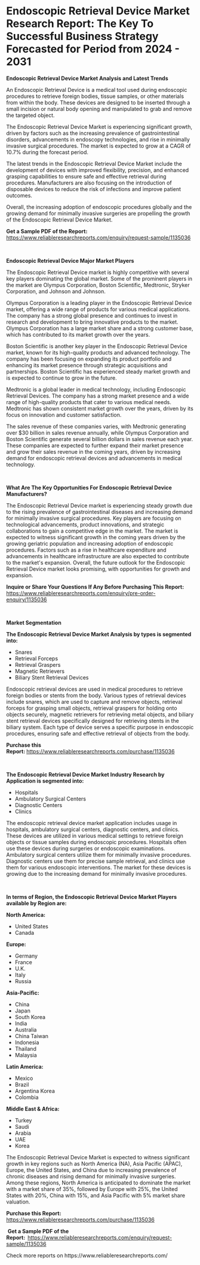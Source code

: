 <p><h1>Endoscopic Retrieval Device Market Research Report: The Key To Successful Business Strategy Forecasted for Period from 2024 - 2031</h1></p><p><strong>Endoscopic Retrieval Device Market Analysis and Latest Trends</strong></p>
<p><p>An Endoscopic Retrieval Device is a medical tool used during endoscopic procedures to retrieve foreign bodies, tissue samples, or other materials from within the body. These devices are designed to be inserted through a small incision or natural body opening and manipulated to grab and remove the targeted object.</p><p>The Endoscopic Retrieval Device Market is experiencing significant growth, driven by factors such as the increasing prevalence of gastrointestinal disorders, advancements in endoscopy technologies, and rise in minimally invasive surgical procedures. The market is expected to grow at a CAGR of 10.7% during the forecast period.</p><p>The latest trends in the Endoscopic Retrieval Device Market include the development of devices with improved flexibility, precision, and enhanced grasping capabilities to ensure safe and effective retrieval during procedures. Manufacturers are also focusing on the introduction of disposable devices to reduce the risk of infections and improve patient outcomes.</p><p>Overall, the increasing adoption of endoscopic procedures globally and the growing demand for minimally invasive surgeries are propelling the growth of the Endoscopic Retrieval Device Market.</p></p>
<p><strong>Get a Sample PDF of the Report:&nbsp;</strong> <a href="https://www.reliableresearchreports.com/enquiry/request-sample/1135036">https://www.reliableresearchreports.com/enquiry/request-sample/1135036</a></p>
<p>&nbsp;</p>
<p><strong>Endoscopic Retrieval Device Major Market Players</strong></p>
<p><p>The Endoscopic Retrieval Device market is highly competitive with several key players dominating the global market. Some of the prominent players in the market are Olympus Corporation, Boston Scientific, Medtronic, Stryker Corporation, and Johnson and Johnson.</p><p>Olympus Corporation is a leading player in the Endoscopic Retrieval Device market, offering a wide range of products for various medical applications. The company has a strong global presence and continues to invest in research and development to bring innovative products to the market. Olympus Corporation has a large market share and a strong customer base, which has contributed to its market growth over the years.</p><p>Boston Scientific is another key player in the Endoscopic Retrieval Device market, known for its high-quality products and advanced technology. The company has been focusing on expanding its product portfolio and enhancing its market presence through strategic acquisitions and partnerships. Boston Scientific has experienced steady market growth and is expected to continue to grow in the future.</p><p>Medtronic is a global leader in medical technology, including Endoscopic Retrieval Devices. The company has a strong market presence and a wide range of high-quality products that cater to various medical needs. Medtronic has shown consistent market growth over the years, driven by its focus on innovation and customer satisfaction.</p><p>The sales revenue of these companies varies, with Medtronic generating over $30 billion in sales revenue annually, while Olympus Corporation and Boston Scientific generate several billion dollars in sales revenue each year. These companies are expected to further expand their market presence and grow their sales revenue in the coming years, driven by increasing demand for endoscopic retrieval devices and advancements in medical technology.</p></p>
<p>&nbsp;</p>
<p><strong>What Are The Key Opportunities For Endoscopic Retrieval Device Manufacturers?</strong></p>
<p><p>The Endoscopic Retrieval Device market is experiencing steady growth due to the rising prevalence of gastrointestinal diseases and increasing demand for minimally invasive surgical procedures. Key players are focusing on technological advancements, product innovations, and strategic collaborations to gain a competitive edge in the market. The market is expected to witness significant growth in the coming years driven by the growing geriatric population and increasing adoption of endoscopic procedures. Factors such as a rise in healthcare expenditure and advancements in healthcare infrastructure are also expected to contribute to the market's expansion. Overall, the future outlook for the Endoscopic Retrieval Device market looks promising, with opportunities for growth and expansion.</p></p>
<p><strong>Inquire or Share Your Questions If Any Before Purchasing This Report:</strong> <a href="https://www.reliableresearchreports.com/enquiry/pre-order-enquiry/1135036">https://www.reliableresearchreports.com/enquiry/pre-order-enquiry/1135036</a></p>
<p>&nbsp;</p>
<p><strong>Market Segmentation</strong></p>
<p><strong>The Endoscopic Retrieval Device Market Analysis by types is segmented into:</strong></p>
<p><ul><li>Snares</li><li>Retrieval Forceps</li><li>Retrieval Graspers</li><li>Magnetic Retrievers</li><li>Biliary Stent Retrieval Devices</li></ul></p>
<p><p>Endoscopic retrieval devices are used in medical procedures to retrieve foreign bodies or stents from the body. Various types of retrieval devices include snares, which are used to capture and remove objects, retrieval forceps for grasping small objects, retrieval graspers for holding onto objects securely, magnetic retrievers for retrieving metal objects, and biliary stent retrieval devices specifically designed for retrieving stents in the biliary system. Each type of device serves a specific purpose in endoscopic procedures, ensuring safe and effective retrieval of objects from the body.</p></p>
<p><strong>Purchase this Report:&nbsp;</strong><a href="https://www.reliableresearchreports.com/purchase/1135036">https://www.reliableresearchreports.com/purchase/1135036</a></p>
<p>&nbsp;</p>
<p><strong>The Endoscopic Retrieval Device Market Industry Research by Application is segmented into:</strong></p>
<p><ul><li>Hospitals</li><li>Ambulatory Surgical Centers</li><li>Diagnostic Centers</li><li>Clinics</li></ul></p>
<p><p>The endoscopic retrieval device market application includes usage in hospitals, ambulatory surgical centers, diagnostic centers, and clinics. These devices are utilized in various medical settings to retrieve foreign objects or tissue samples during endoscopic procedures. Hospitals often use these devices during surgeries or endoscopic examinations. Ambulatory surgical centers utilize them for minimally invasive procedures. Diagnostic centers use them for precise sample retrieval, and clinics use them for various endoscopic interventions. The market for these devices is growing due to the increasing demand for minimally invasive procedures.</p></p>
<p>&nbsp;</p>
<p><strong>In terms of Region, the Endoscopic Retrieval Device Market Players available by Region are:</strong></p>
<p>
    <p> <strong> North America: </strong>
        <ul>
            <li>United States</li>
            <li>Canada</li>
        </ul>
        </p> 
    <p> <strong> Europe: </strong>
        <ul>
            <li>Germany</li>
            <li>France</li>
            <li>U.K.</li>
            <li>Italy</li>
            <li>Russia</li>
        </ul>
        </p> 
    <p> <strong> Asia-Pacific: </strong>
        <ul>
            <li>China</li>
            <li>Japan</li>
            <li>South Korea</li>
            <li>India</li>
            <li>Australia</li>
            <li>China Taiwan</li>
            <li>Indonesia</li>
            <li>Thailand</li>
            <li>Malaysia</li>
        </ul>
        </p> 
    <p> <strong> Latin America: </strong>
        <ul>
            <li>Mexico</li>
            <li>Brazil</li>
            <li>Argentina Korea</li>
            <li>Colombia</li>
        </ul>
        </p> 
    <p> <strong> Middle East & Africa: </strong>
        <ul>
            <li>Turkey</li>
            <li>Saudi</li>
            <li>Arabia</li>
            <li>UAE</li>
            <li>Korea</li>
        </ul>
    </p>
    </p>
<p><p>The Endoscopic Retrieval Device Market is expected to witness significant growth in key regions such as North America (NA), Asia Pacific (APAC), Europe, the United States, and China due to increasing prevalence of chronic diseases and rising demand for minimally invasive surgeries. Among these regions, North America is anticipated to dominate the market with a market share of 35%, followed by Europe with 25%, the United States with 20%, China with 15%, and Asia Pacific with 5% market share valuation.</p></p>
<p><strong>Purchase this Report: </strong><a href="https://www.reliableresearchreports.com/purchase/1135036">https://www.reliableresearchreports.com/purchase/1135036</a></p>
<p>&nbsp;<strong>Get a Sample PDF of the Report:&nbsp;&nbsp;</strong><a href="https://www.reliableresearchreports.com/enquiry/request-sample/1135036">https://www.reliableresearchreports.com/enquiry/request-sample/1135036</a></p>
<p><strong></strong></p>
<p>Check more reports on https://www.reliableresearchreports.com/</p>